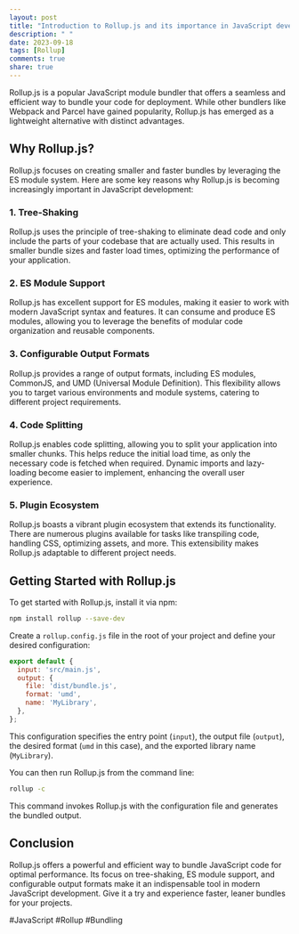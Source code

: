 ```yaml
---
layout: post
title: "Introduction to Rollup.js and its importance in JavaScript development"
description: " "
date: 2023-09-18
tags: [Rollup]
comments: true
share: true
---
```


Rollup.js is a popular JavaScript module bundler that offers a seamless and efficient way to bundle your code for deployment. While other bundlers like Webpack and Parcel have gained popularity, Rollup.js has emerged as a lightweight alternative with distinct advantages.

## Why Rollup.js?

Rollup.js focuses on creating smaller and faster bundles by leveraging the ES module system. Here are some key reasons why Rollup.js is becoming increasingly important in JavaScript development:

### 1. Tree-Shaking

Rollup.js uses the principle of tree-shaking to eliminate dead code and only include the parts of your codebase that are actually used. This results in smaller bundle sizes and faster load times, optimizing the performance of your application.

### 2. ES Module Support

Rollup.js has excellent support for ES modules, making it easier to work with modern JavaScript syntax and features. It can consume and produce ES modules, allowing you to leverage the benefits of modular code organization and reusable components.

### 3. Configurable Output Formats

Rollup.js provides a range of output formats, including ES modules, CommonJS, and UMD (Universal Module Definition). This flexibility allows you to target various environments and module systems, catering to different project requirements.

### 4. Code Splitting

Rollup.js enables code splitting, allowing you to split your application into smaller chunks. This helps reduce the initial load time, as only the necessary code is fetched when required. Dynamic imports and lazy-loading become easier to implement, enhancing the overall user experience.

### 5. Plugin Ecosystem

Rollup.js boasts a vibrant plugin ecosystem that extends its functionality. There are numerous plugins available for tasks like transpiling code, handling CSS, optimizing assets, and more. This extensibility makes Rollup.js adaptable to different project needs.

## Getting Started with Rollup.js

To get started with Rollup.js, install it via npm:

```bash
npm install rollup --save-dev
```

Create a `rollup.config.js` file in the root of your project and define your desired configuration:

```javascript
export default {
  input: 'src/main.js',
  output: {
    file: 'dist/bundle.js',
    format: 'umd',
    name: 'MyLibrary',
  },
};
```

This configuration specifies the entry point (`input`), the output file (`output`), the desired format (`umd` in this case), and the exported library name (`MyLibrary`).

You can then run Rollup.js from the command line:

```bash
rollup -c
```

This command invokes Rollup.js with the configuration file and generates the bundled output.

## Conclusion

Rollup.js offers a powerful and efficient way to bundle JavaScript code for optimal performance. Its focus on tree-shaking, ES module support, and configurable output formats make it an indispensable tool in modern JavaScript development. Give it a try and experience faster, leaner bundles for your projects.

#JavaScript #Rollup #Bundling